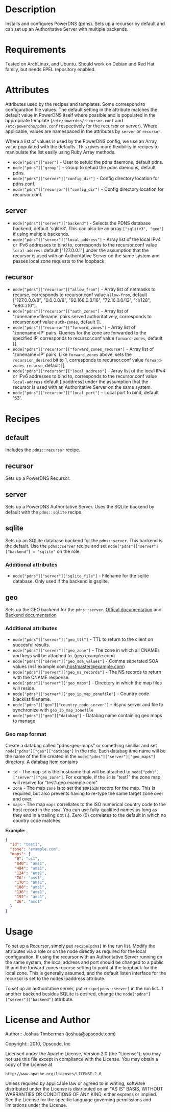 Description
===========

Installs and configures PowerDNS (pdns). Sets up a recursor by default and can set up an Authoritative Server with multiple backends.

Requirements
============

Tested on ArchLinux, and Ubuntu. Should work on Debian and Red Hat family, but needs EPEL repository enabled.

Attributes
==========

Attributes used by the recipes and templates. Some correspond to configuration file values. The default setting in the attribute matches the default value in PowerDNS itself where possible and is populated in the appropriate template (`/etc/powerdns/recursor.conf` and `/etc/powerdns/pdns.conf` respectively for the recursor or server). Where applicable, values are namespaced in the attributes by `server` or `recursor`.

Where a list of values is used by the PowerDNS config, we use an Array value populated with the defaults. This gives more flexibility in recipes to manipulate the list easily using Ruby Array methods.

* `node["pdns"]["user"]` - User to setuid the pdns daemons, default pdns.
* `node["pdns"]["group"]` - Group to setuid the pdns daemons, default pdns.
* `node["pdns"]["server"]["config_dir"]` - Config directory location for pdns.conf.
* `node["pdns"]["recursor"]["config_dir"]` - Config directory location for recursor.conf.

server
------

* `node["pdns"]["server"]["backend"]` - Selects the PDNS database backend, default 'sqlite3'.  This can also be an array `["sqlite3", "geo"]` if using multiple backends.
* `node["pdns"]["server"]["local_address"]` - Array list of the local IPv4 or IPv6 addresses to bind to, corresponds to the recursor.conf value `local-address` default ["127.0.0.1"] under the assumption that the recursor is used with an Authoritative Server on the same system and passes local zone requests to the loopback.

recursor
--------

* `node["pdns"]["recursor"]["allow_from"]` - Array list of netmasks to recurse, corresponds to recursor.conf value `allow-from`, default ["127.0.0.0/8", "0.0.0.0/8", "92.168.0.0/16", "72.16.0.0/12", ":1/128", "e80::/10"].
* `node["pdns"]["recursor"]["auth_zones"]` - Array list of 'zonename=filename' pairs served authoritatively, corresponds to recursor.conf value `auth-zones`, default [].
* `node["pdns"]["recursor"]["forward_zones"]` - Array list of 'zonename=IP' pairs. Queries for the zone are forwarded to the specified IP, corresponds to recursor.conf value `forward-zones`, default [].
* `node["pdns"]["recursor"]["forward_zones_recurse"]` - Array list of 'zonename=IP' pairs. Like `forward_zones` above, sets the `recursion_desired` bit to 1, corresponds to recursor.conf value `forward-zones-recurse`, default [].
* `node["pdns"]["recursor"]["local_address"]` - Array list of the local IPv4 or IPv6 addresses to bind to, corresponds to the recursor.conf value `local-address` default [ipaddress] under the assumption that the recursor is used with an Authoritative Server on the same system.
* `node["pdns"]["recursor"]["local_port"]` - Local port to bind, default '53'.

Recipes
=======

default
-------

Includes the `pdns::recursor` recipe.

recursor
--------

Sets up a PowerDNS Recursor.

server
------

Sets up a PowerDNS Authoritative Server. Uses the SQLite backend by default with the `pdns::sqlite` recipe.

sqlite
------

Sets up an SQLite database backend for the `pdns::server`. This backend is the default.  Use the `pdns::server` recipe and set `node["pdns"]["server"]["backend"] = "sqlite"` on the role.


### Additional attributes

* `node["pdns"]["server"]["sqlite_file"]` - Filename for the sqlite database. Only used if the backend is gsqlite.

geo
---

Sets up the GEO backend for the `pdns::server`.  [Offical documentation](http://doc.powerdns.com/html/geo.html) and [Backend documentation](http://wiki.powerdns.com/trac/browser/trunk/pdns/modules/geobackend/README)

### Additional attributes

* `node["pdns"]["server"]["geo_ttl"]` - TTL to return to the client on succesful results.
* `node["pdns"]["server"]["geo_zone"]` - The zone in which all CNAMEs and keys will be attached to. (geo.example.com)
* `node["pdns"]["server"]["geo_soa_values"]` - Comma seperated SOA values (ns1.example.com,hostmaster@example.com)
* `node["pdns"]["server"]["geo_ns_records"]` - The NS records to return with the CNAME response.
* `node["pdns"]["server"]["geo_maps"]` - Directory in which the map files will reside.
* `node["pdns"]["server"]["geo_ip_map_zonefile"]` - Country code blacklist filename.
* `node["pdns"]["geo"]["country_code_server"]` - Rsync server and file to synchronize with `geo_ip_map_zonefile`
* `node["pdns"]["geo"]["databag"]` - Databag name containing geo maps to manage

### Geo map format

Create a databag called "pdns-geo-maps" or something similiar and set `node["pdns"]["geo"]["databag"]` in the role.  Each databag itme name will be the name of the file created in the `node["pdns"]["server"]["geo_maps"]` directory.  A databag item contains
* `id` - The map `id` is the hostname that will be attached to `node["pdns"]["server"]["geo_zone"]`.  For example, if the `id` is "test1" the zone map will resolve for "test1.geo.example.com"
* `zone` - The map `zone` is to set the `$ORIGIN` record for the map.  This is required, but also prevents having to re-type the same target zone over and over.
* `maps` - The map `maps` correllates to the ISO numerical country code to the host record in the `zone`.  You can use fully-qualified names as long as they end in a trailing dot (.).   Zero (0) correlates to the default in which no country code matches.


**Example:**
```json
{
  "id": "test1",
  "zone": "example.com",
  "maps": {
    "0": "us1",
    "840": "ams1",
    "484": "ams1",
    "124": "ams1",
    "76": "ams1",
    "170": "ams1",
    "188": "ams1",
    "136": "ams1",
    "192": "ams1",
    "36": "ams1"
  }
}
```

Usage
=====

To set up a Recursor, simply put `recipe[pdns]` in the run list. Modify the attributes via a role or on the node directly as required for the local configuration. If using the recursor with an Authoritative Server running on the same system, the local address and port should be changed to a public IP and the forward zones recurse setting to point at the loopback for the local zone. This is generally assumed, and the default listen interface for the recursor is set to the nodes ipaddress attribute.

To set up an authoritative server, put `recipe[pdns::server]` in the run list. If another backend besides SQLite is desired, change the `node["pdns"]["server"]["backend"]` attribute.

License and Author
==================

Author:: Joshua Timberman (<joshua@opscode.com>)

Copyright:: 2010, Opscode, Inc

Licensed under the Apache License, Version 2.0 (the "License");
you may not use this file except in compliance with the License.
You may obtain a copy of the License at

    http://www.apache.org/licenses/LICENSE-2.0

Unless required by applicable law or agreed to in writing, software
distributed under the License is distributed on an "AS IS" BASIS,
WITHOUT WARRANTIES OR CONDITIONS OF ANY KIND, either express or implied.
See the License for the specific language governing permissions and
limitations under the License.
